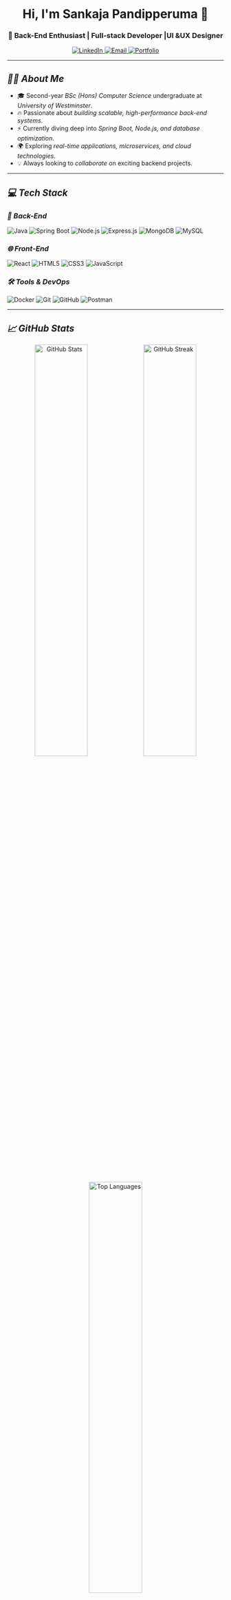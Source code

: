 <h1 align="center">Hi, I'm Sankaja Pandipperuma 👋</h1>
<h3 align="center">🔧 Back-End Enthusiast | Full-stack Developer |UI &UX Designer </h3>

<p align="center">
  <a href="https://linkedin.com/in/your-profile">
    <img src="https://img.shields.io/badge/LinkedIn-%230077B5.svg?style=for-the-badge&logo=linkedin&logoColor=white" alt="LinkedIn" />
  </a>
  <a href="mailto:your.email@gmail.com">
    <img src="https://img.shields.io/badge/Gmail-D14836?style=for-the-badge&logo=gmail&logoColor=white" alt="Email" />
  </a>
  <a href="https://your-portfolio.com">
    <img src="https://img.shields.io/badge/Portfolio-%2312100E.svg?style=for-the-badge&logo=firefox&logoColor=white" alt="Portfolio" />
  </a>
</p>

---

## *👨‍💻 About Me*
- 🎓 Second-year *BSc (Hons) Computer Science* undergraduate at *University of Westminster*.
- 🔥 Passionate about *building scalable, high-performance back-end systems*.
- ⚡ Currently diving deep into *Spring Boot, Node.js, and database optimization*.
- 🌍 Exploring *real-time applications, microservices, and cloud technologies*.
- 💡 Always looking to *collaborate* on exciting backend projects.

---

## *💻 Tech Stack*
### *🚀 Back-End*
![Java](https://img.shields.io/badge/Java-%23ED8B00.svg?style=for-the-badge&logo=openjdk&logoColor=white)
![Spring Boot](https://img.shields.io/badge/Spring%20Boot-%236DB33F.svg?style=for-the-badge&logo=springboot&logoColor=white)
![Node.js](https://img.shields.io/badge/Node.js-43853D?style=for-the-badge&logo=node.js&logoColor=white)
![Express.js](https://img.shields.io/badge/Express.js-%23404d59.svg?style=for-the-badge&logo=express&logoColor=white)
![MongoDB](https://img.shields.io/badge/MongoDB-%2347A248.svg?style=for-the-badge&logo=mongodb&logoColor=white)
![MySQL](https://img.shields.io/badge/MySQL-%2300f.svg?style=for-the-badge&logo=mysql&logoColor=white)

### *🌐 Front-End*
![React](https://img.shields.io/badge/React-%2361DAFB.svg?style=for-the-badge&logo=react&logoColor=white)
![HTML5](https://img.shields.io/badge/HTML5-%23E34F26.svg?style=for-the-badge&logo=html5&logoColor=white)
![CSS3](https://img.shields.io/badge/CSS3-%231572B6.svg?style=for-the-badge&logo=css3&logoColor=white)
![JavaScript](https://img.shields.io/badge/JavaScript-%23F7DF1E.svg?style=for-the-badge&logo=javascript&logoColor=black)

### *🛠 Tools & DevOps*
![Docker](https://img.shields.io/badge/Docker-%230db7ed.svg?style=for-the-badge&logo=docker&logoColor=white)
![Git](https://img.shields.io/badge/Git-%23F05033.svg?style=for-the-badge&logo=git&logoColor=white)
![GitHub](https://img.shields.io/badge/GitHub-%2312100E.svg?style=for-the-badge&logo=github&logoColor=white)
![Postman](https://img.shields.io/badge/Postman-%23FF6C37.svg?style=for-the-badge&logo=postman&logoColor=white)

---

## *📈 GitHub Stats*
<p align="center">
  <img src="https://github-readme-stats.vercel.app/api?username=Pandi0710&show_icons=true&theme=radical" alt="GitHub Stats" width="49.5%"/>
  <img src="https://github-readme-streak-stats.herokuapp.com/?user=Pandi0710&theme=radical" alt="GitHub Streak" width="49.5%"/>
</p>
<p align="center">
  <img src="https://github-readme-stats.vercel.app/api/top-langs/?username=Pandi0710&layout=compact&theme=radical" alt="Top Languages" width="49.5%"/>
</p>

---

## *📫 Connect With Me*
- 💬 Ask me about *Spring Boot, Node.js, MongoDB, and System Design*.
- 📧 Reach me at *pandipperumasankaja@gmail.com*.
  

---

⭐ *Feel free to fork & star this repo if you like it!*  
🚀 *Let's build amazing back-end systems together!*
